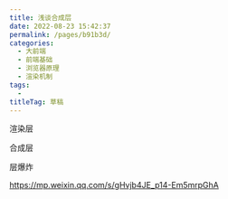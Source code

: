 ```yaml
---
title: 浅谈合成层
date: 2022-08-23 15:42:37
permalink: /pages/b91b3d/
categories: 
  - 大前端
  - 前端基础
  - 浏览器原理
  - 渲染机制
tags: 
  - 
titleTag: 草稿
---
```


渲染层

合成层

层爆炸


https://mp.weixin.qq.com/s/gHvjb4JE_p14-Em5mrpGhA
